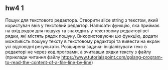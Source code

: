 ## hw4 1
  
Пошук для текстового редактора. Створити slice string з текстом, який користувач ввів у текстовий редактор. Написати функцію, яка приймає на вхід рядок для пошуку та знаходить у текстовому редакторі всі рядки, які містять рядок пошуку.  Використовуючи цю функцію, додати можливість пошуку тексту в текстовому редакторі та вивести на екран усі відповідні результати. Розширена задача: ініціалізувати текс в редакторі не через код програми, а зчитавши рядки тексту з файлу (приклади читання файлу https://www.tutorialspoint.com/golang-program-to-read-the-content-of-a-file-line-by-line)

